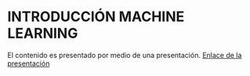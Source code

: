 # INTRODUCCIÓN MACHINE LEARNING

El contenido es presentado por medio de una presentación. [Enlace de la presentación](https://github.com/mariabda2/ML_2022/blob/main/clases/clase_02_introduccion_ml.pdf)
